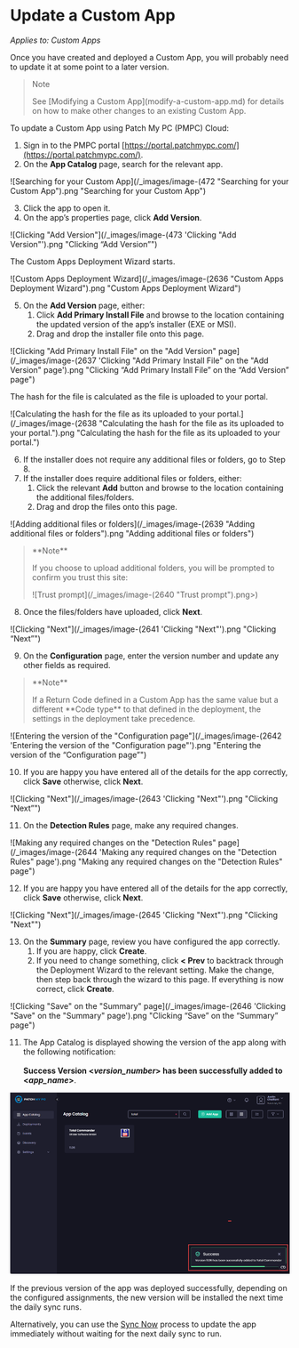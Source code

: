 # Update a Custom App

_Applies to: Custom Apps_

Once you have created and deployed a Custom App, you will probably need to update it at some point to a later version.

<blockquote class="wp-block-quote">
<p>Note</p>
<p>See [Modifying a Custom App](modify-a-custom-app.md) for details on how to make other changes to an existing Custom App.</p>
</blockquote>

To update a Custom App using Patch My PC (PMPC) Cloud:

1. Sign in to the PMPC portal [https://portal.patchmypc.com/](https://portal.patchmypc.com/).
2. On the **App Catalog** page, search for the relevant app.

![Searching for your Custom App](/_images/image-(472 "Searching for your Custom App").png "Searching for your Custom App")

3. Click the app to open it.
4. On the app’s properties page, click **Add Version**.

![Clicking "Add Version"](/_images/image-(473 'Clicking "Add Version"').png "Clicking “Add Version”")

The Custom Apps Deployment Wizard starts.

![Custom Apps Deployment Wizard](/_images/image-(2636 "Custom Apps Deployment Wizard").png "Custom Apps Deployment Wizard")

5. On the **Add Version** page, either:
   1. Click **Add Primary Install File** and browse to the location containing the updated version of the app’s installer (EXE or MSI).
   2. Drag and drop the installer file onto this page.

![Clicking "Add Primary Install File" on the "Add Version" page](/_images/image-(2637 'Clicking "Add Primary Install File" on the "Add Version" page').png "Clicking “Add Primary Install File” on the “Add Version” page")

The hash for the file is calculated as the file is uploaded to your portal.

![Calculating the hash for the file as its uploaded to your portal.](/_images/image-(2638 "Calculating the hash for the file as its uploaded to your portal.").png "Calculating the hash for the file as its uploaded to your portal.")

6. If the installer does not require any additional files or folders, go to Step 8.
7. If the installer does require additional files or folders, either:
   1. Click the relevant **Add** button and browse to the location containing the additional files/folders.
   2. Drag and drop the files onto this page.

![Adding additional files or folders](/_images/image-(2639 "Adding additional files or folders").png "Adding additional files or folders")

<blockquote class="wp-block-quote">
<p>**Note**</p>
<p>If you choose to upload additional folders, you will be prompted to confirm you trust this site:</p>
<p>![Trust prompt](/_images/image-(2640 "Trust prompt").png>)</p>
</blockquote>



8. Once the files/folders have uploaded, click **Next**.

![Clicking "Next"](/_images/image-(2641 'Clicking "Next"').png "Clicking “Next”")

9. On the **Configuration** page, enter the version number and update any other fields as required.

<blockquote class="wp-block-quote">
<p>**Note**</p>
<p>If a Return Code defined in a Custom App has the same value but a different **Code type** to that defined in the deployment, the settings in the deployment take precedence.</p>
</blockquote>

![Entering the version of the "Configuration page"](/_images/image-(2642 'Entering the version of the "Configuration page"').png "Entering the version of the “Configuration page”")

10. If you are happy you have entered all of the details for the app correctly, click **Save** otherwise, click **Next**.

![Clicking "Next"](/_images/image-(2643 'Clicking "Next"').png "Clicking “Next”")

11. On the **Detection Rules** page, make any required changes.

![Making any required changes on the "Detection Rules" page](/_images/image-(2644 'Making any required changes on the "Detection Rules" page').png "Making any required changes on the &#x22;Detection Rules&#x22; page")

12. If you are happy you have entered all of the details for the app correctly, click **Save** otherwise, click **Next**.

![Clicking "Next"](/_images/image-(2645 'Clicking "Next"').png "Clicking &#x22;Next&#x22;")

13. On the **Summary** page, review you have configured the app correctly.
    1. If you are happy, click **Create**.
    2. If you need to change something, click **< Prev** to backtrack through the Deployment Wizard to the relevant setting. Make the change, then step back through the wizard to this page. If everything is now correct, click **Create**.

![Clicking "Save" on the "Summary" page](/_images/image-(2646 'Clicking "Save" on the "Summary" page').png "Clicking “Save” on the “Summary” page")

11. The App Catalog is displayed showing the version of the app along with the following notification:\
    \
    **Success Version <**_**version\_number**_**> has been successfully added to <**_**app\_name**_**>**.

![](/_images/image-(483).png)

If the previous version of the app was deployed successfully, depending on the configured assignments, the new version will be installed the next time the daily sync runs.

Alternatively, you can use the [Sync Now](../cloud-deployments/manage-updates-in-cloud/sync-now-cloud-feature.md) process to update the app immediately without waiting for the next daily sync to run.